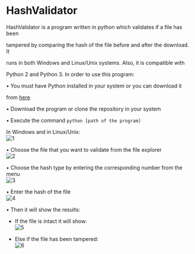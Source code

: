 
﻿

# HashValidator

HashValidator is a program written in python which validates if a file has been

tampered by comparing the hash of the file before and after the download. It

runs in both Windows and Linux/Unix systems. Also, it is compatible with

Python 2 and Python 3. In order to use this program:

• You must have Python installed in your system or you can download it

from [here](https://www.python.org/downloads/)

• Download the program or clone the repository in your system

• Execute the command ```python [path of the program]```

In Windows and in Linux/Unix:</br>
![1](https://user-images.githubusercontent.com/56977882/111290057-6e3d1500-864e-11eb-85d8-48301fe4cdea.PNG)

• Choose the file that you want to validate from the file explorer</br>
![2](https://user-images.githubusercontent.com/56977882/111290407-cd028e80-864e-11eb-807d-89e2f83ce86b.PNG)

• Choose the hash type by entering the corresponding number from the menu</br>
![3](https://user-images.githubusercontent.com/56977882/111290433-d2f86f80-864e-11eb-9b33-d2af01c7c441.PNG)


• Enter the hash of the file</br>
![4](https://user-images.githubusercontent.com/56977882/111290473-dd1a6e00-864e-11eb-83e2-b92a44105dd4.PNG)

• Then it will show the results:</br>


* If the file is intact it will show:</br>
![5](https://user-images.githubusercontent.com/56977882/111290496-e3104f00-864e-11eb-9357-c28794cf3fa2.PNG)

* Else if the file has been tampered:</br>
![6](https://user-images.githubusercontent.com/56977882/111290548-ee637a80-864e-11eb-9470-ccdd42a7b9d7.PNG)


